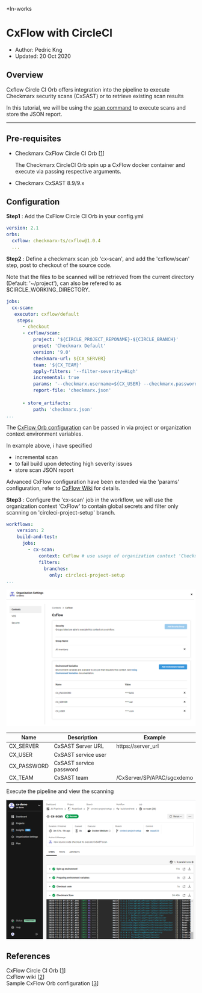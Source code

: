 *In-works

# CxFlow with CircleCI
* Author:   Pedric Kng  
* Updated:  20 Oct 2020

## Overview
Cxflow Circle CI Orb offers integration into the pipeline to execute Checkmarx security scans (CxSAST) or to retrieve existing scan results

In this tutorial, we will be using the [scan command](https://circleci.com/developer/orbs/orb/checkmarx-ts/cxflow#usage-checkmarx-scan-command) to execute scans and store the JSON report.

***
## Pre-requisites
- Checkmarx CxFlow Circle CI Orb [[1]] 

  The Checkmarx CircleCI Orb spin up a CxFlow docker container and execute via passing respective arguments. 
  
- Checkmarx CxSAST 8.9/9.x

## Configuration
**Step1** : Add the CxFlow Circle CI Orb in your config.yml

```yml
version: 2.1
orbs:
  cxflow: checkmarx-ts/cxflow@1.0.4
  ...
```

**Step2** : Define a checkmarx scan job 'cx-scan', and add the 'cxflow/scan' step, post to checkout of the source code. 

Note that the files to be scanned will be retrieved from the current directory (Default: '~/project'), can also be refered to as $CIRCLE_WORKING_DIRECTORY.

```yml
jobs:
  cx-scan:
   executor: cxflow/default
    steps:
      - checkout
      - cxflow/scan:
          project: '${CIRCLE_PROJECT_REPONAME}-${CIRCLE_BRANCH}'
          preset: 'Checkmarx Default'
          version: '9.0'
          checkmarx-url: ${CX_SERVER}
          team: '${CX_TEAM}'
          apply-filters: '--filter-severity=High'
          incremental: true
          params: '--checkmarx.username=${CX_USER} --checkmarx.password=${CX_PASSWORD} --checkmarx.incremental-num-scans=1 --checkmarx.incremental-threshold=7 --cx-flow.break-build=true'
          report-file: 'checkmarx.json'
          
      - store_artifacts:
          path: 'checkmarx.json'
...
```

The [CxFlow Orb configuration](https://circleci.com/developer/orbs/orb/checkmarx-ts/cxflow#commands-results) can be passed in via project or organization context environment variables. 

In example above, i have specified 
- incremental scan
- to fail build upon detecting high severity issues
- store scan JSON report

Advanced CxFlow configuration have been extended via the 'params' configuration, refer to [CxFlow Wiki](https://github.com/checkmarx-ltd/cx-flow/wiki) for details.

**Step3** : Configure the 'cx-scan' job in the workflow, we will use the organization context 'CxFlow' to contain global secrets and filter only scanning on 'circleci-project-setup' branch.

```yml
workflows:
    version: 2
    build-and-test:
      jobs:
        - cx-scan:
            context: CxFlow # use usage of organization context 'Checkmarx' for environment variables
            filters:
              branches:
                only: circleci-project-setup
...

```

![Organization context configuration](organization_context_configuration.png) 

| Name | Description | Example |
| ---- | ---- | ---- |
| CX_SERVER | CxSAST Server URL | https://server_url |
| CX_USER | CxSAST service user | |
| CX_PASSWORD | CxSAST service password |  |
| CX_TEAM| CxSAST team | /CxServer/SP/APAC/sgcxdemo |



Execute the pipeline and view the scanning

![Organization context configuration](pipeline.png) 


## References
CxFlow Circle CI Orb [[1]]  
CxFlow wiki [[2]]  
Sample CxFlow Orb configuration [[3]]

[1]:https://circleci.com/developer/orbs/orb/checkmarx-ts/cxflow "CxFlow Circle CI Orb"  
[2]:https://github.com/checkmarx-ltd/cx-flow/wiki "CxFlow wiki"  
[3]:https://github.com/cx-demo/NodeGoat/blob/circleci-project-setup/.circleci/config.yml "Sample CxFlow Orb configuration"